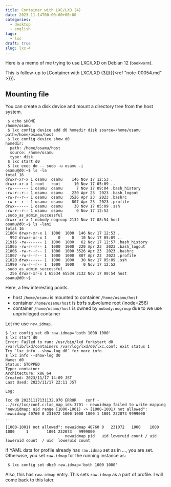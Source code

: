 ```yaml
---
title: Container with LXC/LXD (4)
date: 2023-11-14T00:00:00+00:00
categories:
  - desktop
  - english
tags:
  - lxc
draft: true
slug: lxc-4
---
```


Here is a memo of me trying to use LXC/LXD on Debian 12 (`bookworm`).

This is follow-up to [Container with LXC/LXD (3)]({{<ref "note-00054.md" >}}).

## Mounting file

You can create a disk device and mount a directory tree from the host system.

```
 $ echo $HOME
/home/osamu
 $ lxc config device add d0 homedir disk source=/home/osamu path=/home/osamu/host
 $ lxc config device show d0
homedir:
  path: /home/osamu/host
  source: /home/osamu
  type: disk
 $ lxc start d0
 $ lxc exec do -- sudo -u osamu -i
osamu@d0:~$ ls -la
total 16
drwxr-xr-x 1 osamu  osamu    146 Nov 17 12:53 .
drwxr-xr-x 1 root   root      10 Nov 17 05:09 ..
-rw------- 1 osamu  osamu      7 Nov 17 09:04 .bash_history
-rw-r--r-- 1 osamu  osamu    220 Apr 23  2023 .bash_logout
-rw-r--r-- 1 osamu  osamu   3526 Apr 23  2023 .bashrc
-rw-r--r-- 1 osamu  osamu    807 Apr 23  2023 .profile
drwx------ 1 osamu  osamu     30 Nov 17 05:09 .ssh
-rw-r--r-- 1 osamu  osamu      0 Nov 17 12:52 .sudo_as_admin_successful
drwxr-xr-x 1 nobody nogroup 2132 Nov 17 08:54 host
osamu@d0:~$ ls -lani
total 16
21804 drwxr-xr-x 1  1000  1000  146 Nov 17 12:53 .
  992 drwxr-xr-x 1     0     0   10 Nov 17 05:09 ..
21916 -rw------- 1  1000  1000   62 Nov 17 12:57 .bash_history
21805 -rw-r--r-- 1  1000  1000  220 Apr 23  2023 .bash_logout
21806 -rw-r--r-- 1  1000  1000 3526 Apr 23  2023 .bashrc
21807 -rw-r--r-- 1  1000  1000  807 Apr 23  2023 .profile
21820 drwx------ 1  1000  1000   30 Nov 17 05:09 .ssh
21990 -rw-r--r-- 1  1000  1000    0 Nov 17 12:52 .sudo_as_admin_successful
  256 drwxr-xr-x 1 65534 65534 2132 Nov 17 08:54 host
osamu@d0:~$
```

Here, a few interesting points.
- host `/home/osamu` is mounted to container `/home/osamu/host`
- container `/home/osamu/host` is btrfs subvolume root (inode=256)
- container `/home/osamu/host` is owned by `nobody:nogroup` due to we use unprivileged container


<!--
 https://discuss.linuxcontainers.org/t/debian-12-kernel-6-1-0-11-behavior-of-security-idmap-isolated/17921/14
 https://discuss.linuxcontainers.org/t/few-questions-regarding-security-idmap-isolated-and-security-nesting/18128/14
 https://discuss.linuxcontainers.org/t/problem-mounting-directory-between-host-and-unprivileged-container-idmapping/1294  ****
 https://documentation.ubuntu.com/lxd/en/latest/userns-idmap/
 https://documentation.ubuntu.com/lxd/en/stable-5.0/reference/instance_options/
 https://stgraber.org/2017/06/15/custom-user-mappings-in-lxd-containers/
 https://ubuntu.com/blog/custom-user-mappings-in-lxd-containers
 https://wiki.debian.org/LXD
 https://www.cyberciti.biz/faq/how-to-add-or-mount-directory-in-lxd-linux-container/

-->


Let me use `raw.idmap`.

```
$ lxc config set d0 raw.idmap='both 1000 1000'
$ lxc start d0
Error: Failed to run: /usr/bin/lxd forkstart d0 /var/lib/lxd/containers /var/log/lxd/d0/lxc.conf: exit status 1
Try `lxc info --show-log d0` for more info
$ lxc info --show-log d0
Name: d0
Status: STOPPED
Type: container
Architecture: x86_64
Created: 2023/11/17 14:09 JST
Last Used: 2023/11/17 22:11 JST

Log:

lxc d0 20231117131132.970 ERROR    conf - ../src/lxc/conf.c:lxc_map_ids:3701 - newuidmap failed to write mapping "newuidmap: uid range [1000-1001) -> [1000-1001) not allowed": newuidmap 40760 0 231072 1000 1000 1000 1 1001 232073 9999000
...
```

```
[1000-1001) not allowed": newuidmap 40760 0   231072   1000    1000 1000     1        1001 232073   9999000
                          newuidmap pid   uid loweruid count / uid  loweruid count  / uid  loweruid count
```


If YAML data for profile already has `raw.idmap` set as in ..., you are set.
Otherwise, you set `raw.idmap` for the running instance as:
```
 $ lxc config set dbz0 raw.idmap='both 1000 1000'
```

Also, this has `raw.idmap` entry.  This sets `raw.idmap` as a part of profile.
I will come back to this later.




<!--
LXD Containers for Wayland GUI Apps
https://blog.swwomm.com/2022/08/lxd-containers-for-wayland-gui-apps.html

---
Install any OS via ISO in a Virtual machine/VM
https://discuss.linuxcontainers.org/t/install-any-os-via-iso-in-a-virtual-machine-vm/9281
Windows VM:
Take a look at: Running virtual machines with LXD 4.0 147
or:
How to run a Windows virtual machine on LXD on Linux 141

Linux VM:

Start an empty VM with:
Note: Change VM-name to a custom name you choose.

lxc init VM-name --empty --vm

Note: In some cases it might be required to disable SecureBoot, when it blocks the .iso file (Recommendation: Disable only when necessary!).
You can do this, either by adding -c security.secureboot=false to the init/launch command
or by modifying the config key of an existing VM with: lxc config set VM-name security.secureboot=false.

Grow the VMs filesystem size:
The default size is mostly too small.
You can choose what size you think is reasonable, in this example I use 15 Gigabyte (GB).

lxc config device override VM-name root size=15GB

Add the .iso file to the VM via a disk device:
Note: Adjust the values accordingly.

lxc config device add VM-name custom-device-name disk source=/home/user/pathtoiso/isoname.iso

Start the VM with GUI:
lxc start VM-name --console=vga

--console=vga will open a VGA console.

(Note: You maybe need to install additional software for this, see GUI in Virtual Machines/VMs)

Remove disk device:
After installation you can remove the disk device, with:
lxc config device remove VM-name device-name

(optional) Convert your VM to an image:
So you can use it in the future.

lxc publish VM-name --alias custom-image-name


-----------
https://ubuntu.com/tutorials/how-to-launch-an-instantly-functional-linux-desktop-vm-with-lxd#2-initiate-an-ubuntu-desktop-vm
How to launch an instantly functional Linux desktop VM with LXD

The full command for launching an Ubuntu 22.04 VM would then look like this:

lxc launch images:ubuntu/22.04/desktop ubuntu --vm -c limits.cpu=4 -c limits.memory=4GiB --console=vga


Launching an Archlinux Desktop VM is similar to what we’ve done previously with Ubuntu, with a single addition - disabling secure boot.

The full command for launching an Archlinux VM would then look like this:

lxc launch images:archlinux/desktop-gnome archlinux --vm -c security.secureboot=false -c limits.cpu=4 -c limits.memory=4GiB --console=vga



----------

How to run Docker inside LXD containers
https://ubuntu.com/tutorials/how-to-run-docker-inside-lxd-containers#1-overview

Btrfs is one of the storage pools Docker supports natively, so we should create a new btrfs storage pool and we will call it “docker”:

lxc storage create docker btrfs

Now we can create a new LXD instance and call it “demo”:

lxc launch images:ubuntu/20.04 demo

We can proceed and create a new storage volume on the “docker” storage pool created earlier:

lxc storage volume create docker demo

We will attach it to the “demo” container and call the device being added as “docker”. Source volume is “demo” we created earlier, and we want that volume to be used for /var/lib/docker:

lxc config device add demo docker disk pool=docker source=demo path=/var/lib/docker

We need to add additional configuration so that Docker works well inside the container.

First we should allow nested containers required for Docker. Then, there are two additional security options needed - to intercept and emulate system calls. This normally wouldn’t be allowed inside LXD default unprivileged containers, but Docker relies on it for its layers, so it is okay to enable it.

lxc config set demo security.nesting=true security.syscalls.intercept.mknod=true security.syscalls.intercept.setxattr=true

To apply these changes, we need to restart the instance:

lxc restart demo




3. Install Docker
To install Docker, we start by going inside the container:

lxc exec demo bash

Now we can follow the normal Docker installation instructions. Paste the following command:

sudo apt-get update

 sudo apt-get install \
 ca-certificates \
 curl \
 gnupg \
  lsb-release
Now we need to add Docker’s official GPG key:

curl -fsSL https://download.docker.com/linux/ubuntu/gpg | sudo gpg \
--dearmor -o /usr/share/keyrings/docker-archive-keyring.gpg
And now we can install the Docker repository:

echo \
"deb [arch=$(dpkg --print-architecture) signed-by=/usr/share/keyrings/docker-archive-keyring.gpg] https://download.docker.com/linux/ubuntu \
$(lsb_release -cs) stable" | sudo tee /etc/apt/sources.list.d/docker.list > /dev/null
Finally, we can install Docker itself:

sudo apt-get update
sudo apt-get install docker-ce docker-ce-cli containerd.io


4. Test your Docker container
Now we have Docker up and running. Let’s test it by running an Ubuntu Docker container:

docker run -it ubuntu bash

And we can run the following to check that the processes are running correctly:

ps aux

And that’s it! Now you have a working Ubuntu Docker container inside of an LXD container. You can use it, or you can spin up another Docker image and proceed to use it according to your needs.

5. Additional information
Vast majority of Docker images will run fine inside LXD containers. However, few might not run properly. The reason for this is that LXD runs all its container unprivileged by default, which limits some of the actions of the user. Docker, on the other hand, runs privileged containers, and some actions might expect more privileges than LXD gives them, causing potential failures. For example, if you’re running something inside a docker container that expects to run as root, it won’t be able to do actions as a real root user but rather only as root inside of the LXD container, which is more constrained.

-----
https://ubuntu.com/blog/howto-automatically-import-your-public-ssh-keys-into-lxd-instances
Just another reason why LXD is so awesome…

You can easily configure your own cloud-init configuration into your LXD instance profile.

In my case, I want cloud-init to automatically ssh-import-id kirkland, to fetch my keys from Launchpad.  Alternatively, I could use gh:dustinkirkland to fetch my keys from Github.

Here’s how!

First, edit your default LXD profile (or any other, for that matter):

$ lxc profile edit default
Then, add the config snippet, like this:

config:
  user.vendor-data: |
    #cloud-config
    users:
      - name: root
        ssh-import-id: gh:dustinkirkland
        shell: /bin/bash
description: Default LXD profile
devices:
  eth0:
    name: eth0
    nictype: bridged
    parent: lxdbr0
    type: nic
name: default
Save and quit in your interactive editor, and then launch a new instance:

$ lxc launch ubuntu:x
Creating amazed-manatee
Starting amazed-manatee
Find your instance’s IP address:

$ lxc list
+----------------+---------+----------------------+----------------------------------------------+------------+-----------+
|      NAME      |  STATE  |         IPV4         |                     IPV6                     |    TYPE    | SNAPSHOTS |
+----------------+---------+----------------------+----------------------------------------------+------------+-----------+
| amazed-manatee | RUNNING | 10.163.22.135 (eth0) | fdce:be5e:b787:f7d2:216:3eff:fe1c:773 (eth0) | PERSISTENT | 0         |
+----------------+---------+----------------------+----------------------------------------------+------------+-----------+
And now SSH in!

$ ssh ubuntu@10.163.22.135
$ ssh -6 ubuntu@fdce:be5e:b787:f7d2:216:3eff:fe1c:773
Enjoy!

:-Dustin

---------
https://ubuntu.com/blog/publishing-lxd-images
While some work remains to be done for ‘lxc publish’, the current support is sufficient to show a full cycle of image workload with lxd.

Ubuntu Wily comes with systemd by default. Sometimes you might need a Wily container with upstart. And to repeatedly reproduce some tests on Wily with upstart, you might want to create a container image.

# lxc remote add lxc images.linuxcontainers.org
# lxc launch lxc:ubuntu/wily/amd64 w1
# lxc exec w1 -- apt-get -y install upstart-bin upstart-sysv
# lxc stop w1
# lxc publish --public w1 --alias=wily-with-upstart
# lxc image copy wily-with-upstart remote:  # optional
Now you can start a new container using

# lxc launch wily-with-upstart w-test-1
# lxc exec w-test-1 -- ls -alh /sbin/init
lrwxrwxrwx 1 root root 7 May 18 10:20 /sbin/init -> upstart
# lxc exec w-test-1 run-my-tests

-------
https://www.cyberciti.biz/faq/how-to-add-or-mount-directory-in-lxd-linux-container/
How to add or mount directory in LXD (Linux container)
Author: Vivek Gite Last updated: September 18, 2023 9 comments
See all LXD related Howtos/TutorialsIhave two LXD containers running. One is for Nginx, and another is for processing data. I need to share data between two containers. How do I add or mount a shared directory between two?

One can manage devices of running containers using lxc command. To add devices such as directory to containers, use lxc config device add command. This page explains how to add a host directory to an LXD container
Tutorial details
Difficulty level	Intermediate
Root privileges	Yes
Requirements	Linux terminal
Category	LXD
Prerequisites	LXD
OS compatibility	Alma • Alpine • Arch • Debian • Fedora • Linux • Mint • openSUSE • Pop!_OS • RHEL • Rocky • Stream • SUSE • Ubuntu
Est. reading time	4 minutes

nixCraft: Privacy First, Reader Supported
nixCraft is a one-person operation. I create all the content myself, with no help from AI or ML. I keep the content accurate and up-to-date.
Your privacy is my top priority. I don’t track you, show you ads, or spam you with emails. Just pure content in the true spirit of Linux and FLOSS.
Fast and clean browsing experience. nixCraft is designed to be fast and easy to use. You won’t have to deal with pop-ups, ads, cookie banners, or other distractions.
Support independent content creators. nixCraft is a labor of love, and it’s only possible thanks to the support of our readers. If you enjoy the content, please support us on Patreon or share this page on social media or your blog. Every bit helps.
Join Patreon ➔
How add or mount directory in LXD/LXC
The procedure to mount directories in LXD as follows:

Open the terminal application
For remote LXD/Linux server login using the ssh command
To mount the host’s /wwwdata/ directory onto /var/www/html/ in the LXD container named c1, run:

lxc config device add c1 sharedwww disk source=/wwwdata/ path=/var/www/html/
Verify that directory has been mounted onto c1 container by running:

lxc exec c1 -- "ls /var/www/html"
Let us see all steps in detail for mounting directories as both in read-only and read/write mode onto containers.

Mounting your home directory in LXD (read-only)
The syntax is as follows:
lxc config device add {container-name} {name} disk source={/path/to/source/dir/} path={/path/to/dest/onto/container/}

Let us create a new container named c1:
lxc launch images:centos/8/amd64 c1
lxc list c1

Create a new directory named /dest/ onto container named c1, run:
lxc exec c1 -- "mkdir /dest/"
lxc exec c1 -- "ls -ld /dest/"

Mount your $HOME (/home/vivek/) directory onto c1 at /dest/ in read only:
lxc config device add c1 myhomedir disk source=$HOME path=/dest/

OR
lxc config device add c1 myhomedir disk source=/home/vivek/ path=/dest/

Please note that if /dest/ directory does not exist, it will be created automatically by above lxc command. Now that disk added onto c1, verify it:
lxc config device show c1

Restart the container to verify that settings remain valid:
lxc restart c1
lxc config device show c1
## login onto c1 container ##
lxc exec c1 bash
cd /dest/
ls -l
## is it read-only or read-write? ##
mkdir foo
exit

Adding a shared host directory to an LXD Container
How to remove/delete/unmount directory from an LXD container
To remove container devices such as disk named myhomedir from c1 container, run:
lxc config device remove c1 myhomedir
Device myhomedir removed from c1

Verify it:
lxc config device show c1

Add a shared host directory to an LXC/LXD container (read-write mode)
By default, the root user is not allowed to modify files inside containers from a host. It is a security feature of LXD. In other words, you need to remap your user ID if you need read-write access for mounted folders.

The subordinate gid file
Each line in /etc/subgid contains a user name and a range of subordinate group ids that user is allowed to use. This file specifies the group IDs that ordinary users can use, with the newgidmap command, to configure gid mapping in a user namespace. This is specified with three fields delimited by colons (“:). Use the cat command:
cat /etc/subgid

Sample outputs:

vivek:100000:65536
Where fields are:

vivek – Login name or UID on host
100000 – Numerical subordinate group ID
65536 – Numerical subordinate group ID count
The subordinate uid file
Again, each line in /etc/subuid contains a user name and a range of subordinate user ids that user is allowed to use. This file specifies the user IDs that ordinary users can use, with the newuidmap command, to configure uid mapping in a user namespace. To view this file, run:
cat /etc/subuid

Sample outputs:

vivek:100000:65536
How to allow LXD to remap your user ID on the host
Use the id command to find out your uid/gid:
id

Sample outputs:

uid=1000(vivek) gid=1000(vivek) groups=1000(vivek),4(adm),24(cdrom),27(sudo),30(dip),46(plugdev),115(lpadmin),116(sambashare),998(lxd)
Next, I am going to allow the LXD demon which is running as root to remap my host’s user ID inside a container:
echo "root:1000:1" | sudo tee -a /etc/subuid /etc/subgid

This is a one time set up and no need to repeat. Make sure file has been updated:
cat /etc/{subuid,subgid}

How to remap your user ID inside the container
Find UID inside the container for the user named vivek (user account must exist inside the c1):
lxc exec c1 bash
grep command '^vivek' /etc/passwd

Create a user account named if no output displayed by above grep command:
lxc exec c1 bash
adduser vivek
id vivek
exit

Type the following command to map both the UID and the GID, from the host’s UID (1000) to the c1 container’s 1000 UID (vivek):
lxc config set c1 raw.idmap "both 1000 1000"

Restart the container to settings take effect:
lxc restart c1

Finally, mount and map the directory in a read/write mode:
lxc config device add c1 myhomedir disk source=/home/vivek/ path=/home/vivek/
lxc config show c1

Test it
lxc exec c1 bash
cd /home/vivek
mkdir delta
echo "www.nixcraft.com" > test.txt
cat test.txt
rmdir delta
## back to the host ##
exit
## make sure bar.txt still exists on host ##
ls -l test.txt
cat test.txt

Linux mount directory in LXD in read and write mode
Successfully mounted hosts /home/vivek/ directory onto c1 containers in read-write mode

Conclusion
You learned how to bind-mount your Linux home directory in LXD either in read-only or read-write mode by mapping UID/GID. This feature is handy to mount high availability storage into a container. See LXD project docs for more info.


----
TO READ
https://stgraber.org/
https://stgraber.org/2017/06/15/custom-user-mappings-in-lxd-containers/
https://ubuntu.com/blog/nested-containers-in-lxd
https://ubuntu.com/blog/network-management-with-lxd-2-3
https://ubuntu.com/blog/container-to-container-networking-the-bits-have-hit-the-fan
https://ubuntu.com/blog/live-migration-in-lxd
https://ubuntu.com/blog/on-the-road-to-lean-infrastructure
https://ubuntu.com/blog/usb-hotplug-with-lxd-containers
https://ubuntu.com/blog/maas-for-the-home

















-->


<!-- vim: set sw=4 sts=4 ai si et tw=79 ft=markdown: -->
